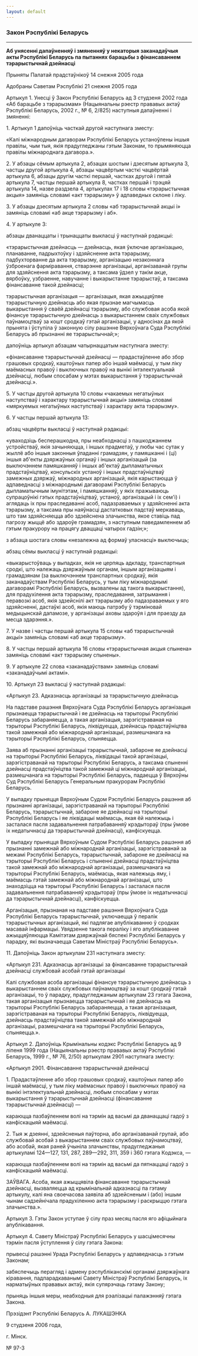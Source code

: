 ```yaml
---
layout: default
---
```


### Закон Рэспублікі Беларусь

****

<span class="underline"></span>

**Аб унясенні дапаўненняў і змяненняў у некаторыя заканадаўчыя акты
Рэспублікі Беларусь па пытаннях барацьбы з фінансаваннем
тэрарыстычнай дзейнасці**

Прыняты Палатай прадстаўнікоў 14 снежня 2005 года

Адобраны Саветам Рэспублікі 21 снежня 2005 года

Артыкул 1. Унесці ў Закон Рэспублікі Беларусь ад 3 студзеня 2002 года
«Аб барацьбе з тэрарызмам» (Нацыянальны рэестр прававых актаў
Рэспублікі Беларусь, 2002 г., № 6, 2/825) наступныя дапаўненні і
змяненні:

1\. Артыкул 1 дапоўніць часткай другой наступнага зместу:

«Калі міжнародным дагаворам Рэспублікі Беларусь устаноўлены іншыя
правілы, чым тыя, якія прадугледжаны гэтым Законам, то
прымяняюцца правілы міжнароднага дагавора.».

2\. У абзацы сёмым артыкула 2, абзацах шостым і дзесятым артыкула 3,
частцы другой артыкула 4, абзацы чацвёртым часткі чацвёртай артыкула
6, абзацы другім часткі першай, частках другой і пятай артыкула 7,
частцы першай артыкула 8, частках першай і трэцяй артыкула 14,
назве раздзела 4, артыкулах 17 і 18 словы «тэрарыстычная акцыя»
замяніць словамі «акт тэрарызму» ў адпаведных склоне і ліку.

3\. У абзацы дзесятым артыкула 2 словы «аб тэрарыстычнай акцыі і»
замяніць словамі «аб акце тэрарызму і аб».

4\. У артыкуле 3:

абзацы дванаццаты і трынаццаты выкласці ў наступнай рэдакцыі:

«тэрарыстычная дзейнасць — дзейнасць, якая ўключае арганізацыю,
планаванне, падрыхтоўку і здзяйсненне акта тэрарызму,
падбухторванне да акта тэрарызму, арганізацыю незаконнага
ўзброенага фарміравання, стварэнне арганізацыі, арганізаванай групы
для здзяйснення акта тэрарызму, а таксама ўдзел у такім акце, вярбоўку,
узбраенне, навучанне і выкарыстанне тэрарыстаў, а таксама фінансаванне
такой дзейнасці;

тэрарыстычная арганізацыя — арганізацыя, якая ажыццяўляе тэрарыстычную
дзейнасць або якая прызнае магчымасць выкарыстання ў сваёй дзейнасці
тэрарызму, або службовая асоба якой фінансуе тэрарыстычную дзейнасць з
выкарыстаннем сваіх службовых паўнамоцтваў за кошт сродкаў гэтай
арганізацыі, у адносінах да якой прынята і ўступіла ў законную
сілу рашэнне Вярхоўнага Суда Рэспублікі Беларусь аб прызнанні яе
тэрарыстычнай;»;

дапоўніць артыкул абзацам чатырнаццатым наступнага зместу:

«фінансаванне тэрарыстычнай дзейнасці — прадастаўленне або збор грашовых
сродкаў, каштоўных папер або іншай маёмасці, у тым ліку маёмасных правоў
і выключных правоў на вынікі інтэлектуальнай дзейнасці, любым спосабам у
мэтах выкарыстання ў тэрарыстычнай дзейнасці.».

5\. У частцы другой артыкула 10 словы «чакаемых негатыўных наступстваў і
характару тэрарыстычнай акцыі» замяніць словамі «мяркуемых негатыўных
наступстваў і характару акта тэрарызму».

6\. У частцы першай артыкула 13:

абзац чацвёрты выкласці ў наступнай рэдакцыі:

«уваходзіць бесперашкодна, пры неабходнасці з пашкоджаннем устройстваў,
якія зачыняюцца, і іншых прадметаў, у любы час сутак у жыллё або іншыя
законныя ўладанні грамадзян, у памяшканні і (ці) іншыя аб'екты
дзяржаўных органаў і іншых арганізацый (за выключэннем
памяшканняў і іншых аб'ектаў дыпламатычных прадстаўніцтваў,
консульскіх устаноў і іншых прадстаўніцтваў замежных дзяржаў,
міжнародных арганізацый, якія карыстаюцца ў адпаведнасці з
міжнароднымі дагаворамі Рэспублікі Беларусь дыпламатычным
імунітэтам, і памяшканняў, у якіх пражываюць супрацоўнікі гэтых
прадстаўніцтваў, устаноў, арганізацый і іх сем'і) і аглядаць іх пры
праследаванні асоб, падазраваемых у здзяйсненні акта тэрарызму, а
таксама пры наяўнасці дастатковых падстаў меркаваць, што там
здзяйсняецца або здзейснена злачынства, якое ставіць пад
пагрозу жыццё або здароўе грамадзян, з наступным паведамленнем аб
гэтым пракурору на працягу дваццаці чатырох гадзін;»;

з абзаца шостага словы «незалежна ад формаў уласнасці» выключыць;

абзац сёмы выкласці ў наступнай рэдакцыі:

«выкарыстоўваць у выпадках, якія не церпяць адкладу, транспартныя
сродкі, што належаць дзяржаўным органам, іншым арганізацыям і
грамадзянам (за выключэннем транспартных сродкаў, якія
заканадаўствам Рэспублікі Беларусь, у тым ліку міжнароднымі
дагаворамі Рэспублікі Беларусь, вызвалены ад такога выкарыстання), для
прадухілення акта тэрарызму, праследавання, затрымання і перавозкі
асоб, якія здзейснілі акт тэрарызму або падазраваемых у яго
здзяйсненні, дастаўкі асоб, якія маюць патрэбу ў тэрміновай
медыцынскай дапамозе, у арганізацыі аховы здароўя і для праезду да
месца здарэння.».

7\. У назве і частцы першай артыкула 15 словы «аб тэрарыстычнай акцыі»
замяніць словамі «аб акце тэрарызму».

8\. У частцы першай артыкула 16 словы «тэрарыстычная акцыя спынена»
замяніць словамі «акт тэрарызму спынены».

9\. У артыкуле 22 слова «заканадаўствам» замяніць словамі «заканадаўчымі
актамі».

10\. Артыкул 23 выкласці ў наступнай рэдакцыі:

«Артыкул 23. Адказнасць арганізацыі за тэрарыстычную дзейнасць

На падставе рашэння Вярхоўнага Суда Рэспублікі Беларусь арганізацыя
прызнаецца тэрарыстычнай і яе дзейнасць на тэрыторыі Рэспублікі
Беларусь забараняецца, а такая арганізацыя, зарэгістраваная на
тэрыторыі Рэспублікі Беларусь, ліквідуецца, дзейнасць
прадстаўніцтва такой замежнай або міжнароднай арганізацыі,
размешчанага на тэрыторыі Рэспублікі Беларусь, спыняецца.

Заява аб прызнанні арганізацыі тэрарыстычнай, забароне яе дзейнасці на
тэрыторыі Рэспублікі Беларусь, ліквідацыі такой арганізацыі,
зарэгістраванай на тэрыторыі Рэспублікі Беларусь, а таксама
спыненні дзейнасці прадстаўніцтва такой замежнай ці міжнароднай
арганізацыі, размешчанага на тэрыторыі Рэспублікі Беларусь,
падаецца ў Вярхоўны Суд Рэспублікі Беларусь Генеральным
пракурорам Рэспублікі Беларусь.

У выпадку прыняцця Вярхоўным Судом Рэспублікі Беларусь рашэння аб
прызнанні арганізацыі, зарэгістраванай на тэрыторыі Рэспублікі
Беларусь, тэрарыстычнай, забароне яе дзейнасці на тэрыторыі
Рэспублікі Беларусь і яе ліквідацыі маёмасць, якая ёй належыць
і засталася пасля задавальнення патрабаванняў крэдытораў (пры ўмове іх
недатычнасці да тэрарыстычнай дзейнасці), канфіскуецца.

У выпадку прыняцця Вярхоўным Судом Рэспублікі Беларусь рашэння аб
прызнанні замежнай або міжнароднай арганізацыі, зарэгістраванай
за межамі Рэспублікі Беларусь, тэрарыстычнай, забароне яе дзейнасці на
тэрыторыі Рэспублікі Беларусь і спыненні дзейнасці прадстаўніцтва такой
замежнай або міжнароднай арганізацыі, размешчанага на тэрыторыі
Рэспублікі Беларусь, маёмасць, якая належыць яму, і маёмасць
гэтай замежнай або міжнароднай арганізацыі, што знаходзіцца на
тэрыторыі Рэспублікі Беларусь і засталася пасля задавальнення
патрабаванняў крэдытораў (пры ўмове іх недатычнасці да
тэрарыстычнай дзейнасці), канфіскуецца.

Арганізацыя, прызнаная на падставе рашэння Вярхоўнага Суда Рэспублікі
Беларусь тэрарыстычнай, уключаецца ў пералік тэрарыстычных
арганізацый, які падлягае апублікаванню ў сродках масавай
інфармацыі. Увядзенне такога пераліку і яго апублікаванне
ажыццяўляюцца Камітэтам дзяржаўнай бяспекі Рэспублікі
Беларусь у парадку, які вызначаецца Саветам Міністраў Рэспублікі
Беларусь».

11\. Дапоўніць Закон артыкулам 231 наступнага зместу:

«Артыкул 231. Адказнасць арганізацыі за фінансаванне тэрарыстычнай
дзейнасці службовай асобай гэтай арганізацыі

Калі службовая асоба арганізацыі фінансуе тэрарыстычную дзейнасць з
выкарыстаннем сваіх службовых паўнамоцтваў за кошт сродкаў гэтай
арганізацыі, то ў парадку, прадугледжаным артыкулам 23 гэтага Закона,
такая арганізацыя прызнаецца тэрарыстычнай і яе дзейнасць на тэрыторыі
Рэспублікі Беларусь забараняецца, а такая арганізацыя, зарэгістраваная
на тэрыторыі Рэспублікі Беларусь, ліквідуецца, дзейнасць прадстаўніцтва
такой замежнай або міжнароднай арганізацыі, размешчанага на тэрыторыі
Рэспублікі Беларусь, спыняецца.».

Артыкул 2. Дапоўніць Крымінальны кодэкс Рэспублікі Беларусь ад 9 ліпеня
1999 года (Нацыянальны рэестр прававых актаў Рэспублікі Беларусь, 1999
г., № 76, 2/50) артыкулам 2901 наступнага зместу:

«Артыкул 2901. Фінансаванне тэрарыстычнай дзейнасці

1\. Прадастаўленне або збор грашовых сродкаў, каштоўных папер або іншай
маёмасці, у тым ліку маёмасных правоў і выключных правоў на вынікі
інтэлектуальнай дзейнасці, любым спосабам у мэтах выкарыстання ў
тэрарыстычнай дзейнасці (фінансаванне тэрарыстычнай дзейнасці) —

караюцца пазбаўленнем волі на тэрмін ад васьмі да дванаццаці гадоў з
канфіскацыяй маёмасці.

2\. Тыя ж дзеянні, здзейсненыя паўторна, або арганізаванай групай, або
службовай асобай з выкарыстаннем сваіх службовых паўнамоцтваў, або
асобай, якая раней ўчыніла злачынствы, прадугледжаныя артыкуламі
124—127, 131, 287, 289—292, 311, 359 і 360 гэтага Кодэкса, —

караюцца пазбаўленнем волі на тэрмін ад васьмі да пятнаццаці гадоў з
канфіскацыяй маёмасці.

ЗАЎВАГА. Асоба, якая ажыццявіла фінансаванне тэрарыстычнай дзейнасці,
вызваляецца ад крымінальнай адказнасці па гэтаму артыкулу, калі яна
своечасова заявіла аб здзейсненым і (або) іншым чынам садзейнічала
прадухіленню акта тэрарызму і раскрыццю гэтага злачынства.».

Артыкул 3. Гэты Закон уступае ў сілу праз месяц пасля яго афіцыйнага
апублікавання.

Артыкул 4. Савету Міністраў Рэспублікі Беларусь у шасцімесячны тэрмін
пасля ўступлення ў сілу гэтага Закона:

прывесці рашэнні Урада Рэспублікі Беларусь у адпаведнасць з гэтым
Законам;

забяспечыць перагляд і адмену рэспубліканскімі органамі дзяржаўнага
кіравання, падпарадкаванымі Савету Міністраў Рэспублікі Беларусь,
іх нарматыўных прававых актаў, якія супярэчаць гэтаму Закону;

прыняць іншыя меры, неабходныя для рэалізацыі палажэнняў гэтага Закона.

Прэзідэнт Рэспублікі Беларусь А. ЛУКАШЭНКА

9 студзеня 2006 года,

г. Мінск.

№ 97-З
